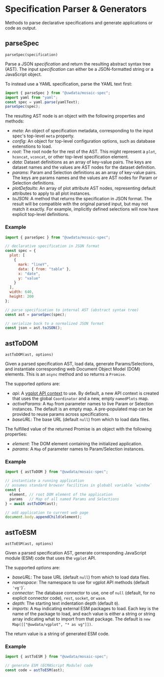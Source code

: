 # Specification Parser & Generators

Methods to parse declarative specifications and generate applications or code as output.

## parseSpec

`parseSpec(specification)`

Parse a JSON _specification_ and return the resulting abstract syntax tree (AST).
The input _specification_ can either be a JSON-formatted string or a JavaScript object.

To instead use a YAML specification, parse the YAML text first:

``` js
import { parseSpec } from "@uwdata/mosaic-spec";
import yaml from "yaml";
const spec = yaml.parse(yamlText);
parseSpec(spec);
```

The resulting AST node is an object with the following properties and methods:

- _meta_: An object of specification metadata, corresponding to the input spec's top-level `meta` property.
- _config_: An object for top-level configuration options, such as database extenstions to load.
- _root_: The root node for the rest of the AST. This might represent a `plot`, `hconcat`, `vconcat`, or other top-level specification element.
- _data_: Dataset definitions as an array of key-value pairs. The keys are dataset names and the values are AST nodes for the dataset definition.
- _params_: Param and Selection definitions as an array of key-value pairs. The keys are params names and the values are AST nodes for Param or Selection definitions.
- _plotDefaults_: An array of plot attribute AST nodes, representing default attributes to apply to all plot instances.
- _toJSON_: A method that returns the specification in JSON format. The result will be compatible with the original parsed input, but may not match it exactly. For example, implicitly defined selections will now have explicit top-level definitions.

### Example

```js
import { parseSpec } from "@uwdata/mosaic-spec";

// declarative specification in JSON format
const spec = {
  plot: [
    {
      mark: "lineY",
      data: { from: "table" },
      x: "date",
      y: "value"
    }
  ],
  width: 640,
  height: 200
};

// parse specification to internal AST (abstract syntax tree)
const ast = parseSpec(spec);

// serialize back to a normalized JSON format
const json = ast.toJSON();
```


## astToDOM

`astToDOM(ast, options)`

Given a parsed specification AST, load data, generate Params/Selections, and instantiate corresponding web Document Object Model (DOM) elements. This is an `async` method and so returns a `Promise`.

The supported _options_ are:

- _api_: A [vgplot API context](../vgplot/context) to use. By default, a new API context is created that uses the global `Coordinator` and a new, empty `namedPlots` map.
- _activeParams_: A `Map` from parameter names to live Param or Selection instances. The default is an empty map. A pre-populated map can be provided to reuse params across specifications.
- _baseURL_: The base URL (default `null`) from which to load data files.

The fulfilled value of the returned Promise is an object with the following properties:

- _element_: The DOM element containing the initialized application.
- _params_: A `Map` of parameter names to Param/Selection instances.

### Example

```js
import { astToDOM } from "@uwdata/mosaic-spec";

// instantiate a running application
// assumes standard browser facilities in globabl variable `window`
const {
  element, // root DOM element of the application
  params   // Map of all named Params and Selections
} = await astToDOM(ast);

// add application to current web page
document.body.appendChild(element);
```


## astToESM

`astToESM(ast, options)`

Given a parsed specification AST, generate corresponding JavaScript module (ESM) code that uses the `vgplot` API.

The supported _options_ are:

- _baseURL_: The base URL (default `null`) from which to load data files.
- _namespace_: The namespace to use for vgplot API methods (default `'vg'`)`.
- _connector_: The database connector to use, one of `null` (default, for no explicit connector code), `rest`, `socket`, or `wasm`.
- _depth_: The starting text indentation depth (default `0`).
- _imports_: A `Map` indicating external ESM packages to load. Each key is the name of the package to load, and each value is either a string or string array indicating what to import from that package. The default is `new Map([["@uwdata/vgplot", "* as vg"]])`.

The return value is a string of generated ESM code.

### Example

```js
import { astToESM } from "@uwdata/mosaic-spec";

// generate ESM (ECMAScript Module) code
const code = astToESM(ast);
```
